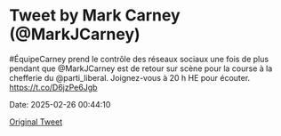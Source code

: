 # Tweet by Mark Carney (@MarkJCarney)

#ÉquipeCarney prend le contrôle des réseaux sociaux une fois de plus pendant que @MarkJCarney est de retour sur scène pour la course à la chefferie du @parti_liberal. Joignez-vous à 20 h HE pour écouter. https://t.co/D6jzPe6Jgb

Date: 2025-02-26 00:44:10

[Original Tweet](https://x.com/MarkJCarney/status/1894548980454793382)
